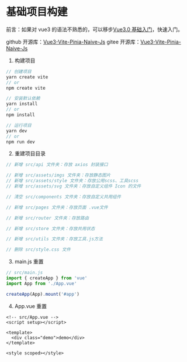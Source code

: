 # 基础项目构建

前言：如果对 vue3 的语法不熟悉的，可以移步[Vue3.0 基础入门](https://blog.csdn.net/weixin_64684095/article/details/131459833?spm=1001.2014.3001.5502)，快速入门。

github 开源库：[Vue3-Vite-Pinia-Naive-Js](https://github.com/superyq/Vue3-Vite-Pinia-Naive-Js)
gitee  开源库：[Vue3-Vite-Pinia-Naive-Js](https://gitee.com/iceLvoeYcoder/vue3-vite-pinia-naive-js)

1. 构建项目

```js
// 创建项目
yarn create vite
// or
npm create vite
```

<!-- 图片 1-1 -->

```js
// 安装默认依赖
yarn install
// or
npm install

// 运行项目
yarn dev
// or
npm run dev
```

<!-- 图片 1-2 -->

2. 重建项目目录

```js
// 新增 src/api 文件夹：存放 axios 封装接口

// 新增 src/assets/imgs 文件夹：存放静态图片
// 新增 src/assets/style 文件夹：存放公用scss、工具scss
// 新增 src/assets/svg 文件夹：存放自定义组件 Icon 的文件

// 清空 src/components 文件夹：存放自定义共用组件

// 新增 src/pages 文件夹：存放页面 .vue文件

// 新增 src/router 文件夹：存放路由

// 新增 src/store 文件夹：存放共用状态

// 新增 src/utils 文件夹：存放工具.js方法

// 删除 src/style.css 文件
```

<!-- 图片 1-3 -->

3. main.js 重置

```js
// src/main.js
import { createApp } from 'vue'
import App from './App.vue'

createApp(App).mount('#app')
```

4. App.vue 重置

```vue
<!-- src/App.vue -->
<script setup></script>

<template>
  <div class="demo">demo</div>
</template>

<style scoped></style>
```

<!-- 图片 1-4 -->






